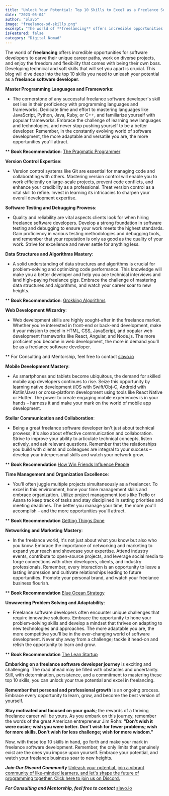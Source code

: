 ```yaml
---
title: "Unlock Your Potential: Top 10 Skills to Excel as a Freelance Software Developer"
date: "2023-05-04"
author: "Slavo"
image: "freelance-sd-skills.png"
excerpt: "The world of **freelancing** offers incredible opportunities for software developers to carve their unique career paths, work on diverse projects, and enjoy the freedom.."
isFeatured: false
category: "Digital Nomad"
---
```


The world of **freelancing** offers incredible opportunities for software developers to carve their unique career paths, work on diverse projects, and enjoy the freedom and flexibility that comes with being their own boss. Developing technical and soft skills that will set you apart is crucial. This blog will dive deep into the top 10 skills you need to unleash your potential as a **freelance software developer**.

**Master Programming Languages and Frameworks**:

- The cornerstone of any successful freelance software developer's skill set lies in their proficiency with programming languages and frameworks. Dedicate time and effort to mastering languages like JavaScript, Python, Java, Ruby, or C++, and familiarize yourself with popular frameworks. Embrace the challenge of learning new languages and technologies, and never stop pushing yourself to be a better developer. Remember, in the constantly evolving world of software development, the more adaptable and versatile you are, the more opportunities you'll attract.

\*\* **Book Recommendation**: [The Pragmatic Programmer](https://www.amazon.com/Pragmatic-Programmer-Journey-Anniversary-13-September-2019/dp/B0C1J5P635/ref=sr_1_1?keywords=pragmatic+programmer&qid=1683216989&s=books&sr=1-1&_encoding=UTF8&tag=prototypene06-20&linkCode=ur2&linkId=38f5fda307406370a5486a18108f2898&camp=1789&creative=9325&node=283155)

**Version Control Expertise**:

- Version control systems like Git are essential for managing code and collaborating with others. Mastering version control will enable you to work efficiently on large-scale projects, prevent code conflicts, and enhance your credibility as a professional. Treat version control as a vital skill to refine. Invest in learning its intricacies to sharpen your overall development expertise.

**Software Testing and Debugging Prowess**:

- Quality and reliability are vital aspects clients look for when hiring freelance software developers. Develop a strong foundation in software testing and debugging to ensure your work meets the highest standards. Gain proficiency in various testing methodologies and debugging tools, and remember that your reputation is only as good as the quality of your work. Strive for excellence and never settle for anything less.

**Data Structures and Algorithms Mastery**:

- A solid understanding of data structures and algorithms is crucial for problem-solving and optimizing code performance. This knowledge will make you a better developer and help you ace technical interviews and land high-paying freelance gigs. Embrace the challenge of mastering data structures and algorithms, and watch your career soar to new heights.

\*\* **Book Recommendation**: [Grokking Algorithms](https://www.amazon.com/Grokking-Algorithms-illustrated-programmers-curious-ebook/dp/B09781V6F7/ref=sr_1_4?crid=1H2BRNUH62995&keywords=algorithms&qid=1683217339&s=books&sprefix=algortihms%2Cstripbooks%2C86&sr=1-4&_encoding=UTF8&tag=prototypene06-20&linkCode=ur2&linkId=abb9017aa863e537ed45ccab6186e5e2&camp=1789&creative=9325&node=5)

**Web Development Wizardry**:

- Web development skills are highly sought-after in the freelance market. Whether you're interested in front-end or back-end development, make it your mission to excel in HTML, CSS, JavaScript, and popular web development frameworks like React, Angular, and Node.js. The more proficient you become in web development, the more in demand you'll be as a freelance software developer.

\*\* For Consulting and Mentorship, feel free to contact [slavo.io](https://slavo.io)

**Mobile Development Mastery**:

- As smartphones and tablets become ubiquitous, the demand for skilled mobile app developers continues to rise. Seize this opportunity by learning native development (iOS with Swift/Obj-C, Android with Kotlin/Java) or cross-platform development using tools like React Native or Flutter. The power to create engaging mobile experiences is in your hands – harness it and make your mark on the world of mobile app development.

**Stellar Communication and Collaboration**:

- Being a great freelance software developer isn't just about technical prowess; it's also about effective communication and collaboration. Strive to improve your ability to articulate technical concepts, listen actively, and ask relevant questions. Remember that the relationships you build with clients and colleagues are integral to your success – develop your interpersonal skills and watch your network grow.

\*\* **Book Recomendation** [How Win Friends Influence People](https://www.amazon.com/How-Win-Friends-Influence-People/dp/B0006IU7JK/ref=sr_1_1?keywords=how+to+win+friends+and+influence+people+book&qid=1683217696&s=books&sprefix=how+to+influence+fr%2Cstripbooks%2C91&sr=1-1&_encoding=UTF8&tag=prototypene06-20&linkCode=ur2&linkId=abb9017aa863e537ed45ccab6186e5e2&camp=1789&creative=9325&node=5)

**Time Management and Organization Excellence**:

- You'll often juggle multiple projects simultaneously as a freelancer. To excel in this environment, hone your time management skills and embrace organization. Utilize project management tools like Trello or Asana to keep track of tasks and stay disciplined in setting priorities and meeting deadlines. The better you manage your time, the more you'll accomplish – and the more opportunities you'll attract.

\*\* **Book Recommendation** [Getting Things Done](https://www.amazon.com/Getting-Things-Done-David-Allen-audiobook/dp/B01B6WSK5C/ref=sr_1_1?crid=38Y2DKCWRVSNQ&keywords=Getting+Things+Done&qid=1683217876&s=audible&sprefix=getting+things+done%2Caudible%2C130&sr=1-1&_encoding=UTF8&tag=prototypene06-20&linkCode=ur2&linkId=abb9017aa863e537ed45ccab6186e5e2&camp=1789&creative=9325&node=5)

**Networking and Marketing Mastery**:

- In the freelance world, it's not just about what you know but also who you know. Embrace the importance of networking and marketing to expand your reach and showcase your expertise. Attend industry events, contribute to open-source projects, and leverage social media to forge connections with other developers, clients, and industry professionals. Remember, every interaction is an opportunity to leave a lasting impression and cultivate relationships leading to future opportunities. Promote your personal brand, and watch your freelance business flourish.

\*\* **Book Recommendation** [Blue Ocean Strategy](https://www.amazon.com/Blue-Ocean-Strategy-Expanded-Uncontested/dp/B089DM3GZ9/ref=sr_1_1?crid=JA68256FEKDU&keywords=Blue+Ocean+Strategy&qid=1683218008&s=audible&sprefix=blue+ocean+strategy%2Caudible%2C88&sr=1-1&_encoding=UTF8&tag=prototypene06-20&linkCode=ur2&linkId=abb9017aa863e537ed45ccab6186e5e2&camp=1789&creative=9325&node=5)

**Unwavering Problem Solving and Adaptability**:

- Freelance software developers often encounter unique challenges that require innovative solutions. Embrace the opportunity to hone your problem-solving skills and develop a mindset that thrives on adapting to new technologies and approaches. The more adaptable you are, the more competitive you'll be in the ever-changing world of software development. Never shy away from a challenge; tackle it head-on and relish the opportunity to learn and grow.

\*\* **Book Recommendation** [The Lean Startup](https://www.amazon.com/The-Lean-Startup-Eric-Ries-audiobook/dp/B005MM7HY8/ref=sr_1_1?keywords=the+lean+startup&qid=1683218193&s=audible&sprefix=startup+%2Caudible%2C86&sr=1-1&_encoding=UTF8&tag=prototypene06-20&linkCode=ur2&linkId=abb9017aa863e537ed45ccab6186e5e2&camp=1789&creative=9325&node=5)

**Embarking on a freelance software developer journey** is exciting and challenging. The road ahead may be filled with obstacles and uncertainty. Still, with determination, persistence, and a commitment to mastering these top 10 skills, you can unlock your true potential and excel in freelancing.

**Remember that personal and professional growth** is an ongoing process. Embrace every opportunity to learn, grow, and become the best version of yourself.

**Stay motivated and focused on your goals**; the rewards of a thriving freelance career will be yours. As you embark on this journey, remember the words of the great American entrepreneur Jim Rohn:
**"Don't wish it were easier; wish you were better. Don't wish for fewer problems; wish for more skills. Don't wish for less challenge; wish for more wisdom."**

Now, with these top 10 skills in hand, go forth and make your mark in freelance software development. Remember, the only limits that genuinely exist are the ones you impose upon yourself. Embrace your potential, and watch your freelance business soar to new heights.

**_Join Our Discord Community_** [Unleash your potential, join a vibrant community of like-minded learners, and let's shape the future of programming together. Click here to join us on Discord.](https://discord.gg/aN9Pgzz2)

**_For Consulting and Mentorship, feel free to contact_** [slavo.io](/contact)
